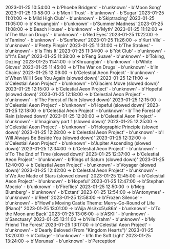 2023-01-25 10:54:00 -> b'Phoebe Bridgers' - b'unknown' - b'Moon Song'
2023-01-25 10:58:00 -> b'Men I Trust' - b'unknown' - b'Sugar'
2023-01-25 11:01:00 -> b'Mild High Club' - b'unknown' - b'Skiptracing'
2023-01-25 11:05:00 -> b'Khruangbin' - b'unknown' - b'Summer Madness'
2023-01-25 11:08:00 -> b'Beach House' - b'unknown' - b'Myth'
2023-01-25 11:12:00 -> b'The War on Drugs' - b'unknown' - b'Red Eyes'
2023-01-25 11:22:00 -> b'Tamino' - b'unknown' - b'Sunflower'
2023-01-25 11:26:00 -> b'Kurt Vile' - b'unknown' - b'Pretty Pimpin'
2023-01-25 11:31:00 -> b'The Strokes' - b'unknown' - b'Is This It'
2023-01-25 11:34:00 -> b'Yot Club' - b'unknown' - b"It's Easy"
2023-01-25 11:38:00 -> b'Feng Suave' - b'unknown' - b'Toking, Dozing'
2023-01-25 11:41:00 -> b'Khruangbin' - b'unknown' - b'White Gloves'
2023-01-25 11:45:00 -> b'The War on Drugs' - b'unknown' - b'In Chains'
2023-01-25 12:09:00 -> b'Celestial Aeon Project' - b'unknown' - b'When Will I See You Again (slowed down)'
2023-01-25 12:11:00 -> b'Celestial Aeon Project' - b'unknown' - b'Glaciers Move (slowed down)'
2023-01-25 12:15:00 -> b'Celestial Aeon Project' - b'unknown' - b'Hopeful (slowed down)'
2023-01-25 12:18:00 -> b'Celestial Aeon Project' - b'unknown' - b'The Forest of Rain (slowed down)'
2023-01-25 12:15:00 -> b'Celestial Aeon Project' - b'unknown' - b'Hopeful (slowed down)'
2023-01-25 12:18:00 -> b'Celestial Aeon Project' - b'unknown' - b'The Forest of Rain (slowed down)'
2023-01-25 12:20:00 -> b'Celestial Aeon Project' - b'unknown' - b'Imaginary part 1 (slowed down)'
2023-01-25 12:25:00 -> b'Celestial Aeon Project' - b'unknown' - b'Holographic Principle (slowed down)'
2023-01-25 12:28:00 -> b'Celestial Aeon Project' - b'unknown' - b'I Will Always Be Beside You (slowed down)'
2023-01-25 12:32:00 -> b'Celestial Aeon Project' - b'unknown' - b'Jupiter Ascending (slowed down)'
2023-01-25 12:34:00 -> b'Celestial Aeon Project' - b'unknown' - b'To The End of Time (slowed down)'
2023-01-25 12:37:00 -> b'Celestial Aeon Project' - b'unknown' - b'Rings of Saturn (slowed down)'
2023-01-25 12:40:00 -> b'Celestial Aeon Project' - b'unknown' - b'Voyager (slowed down)'
2023-01-25 12:42:00 -> b'Celestial Aeon Project' - b'unknown' - b'We Are Made of Stars (slowed down)'
2023-01-25 12:45:00 -> b'Celestial Aeon Project' - b'unknown' - b'Hopeful'
2023-01-25 12:47:00 -> b'Stephan Moccio' - b'unknown' - b'Fireflies'
2023-01-25 12:50:00 -> b'Meg Blumberg' - b'unknown' - b'Extant'
2023-01-25 12:54:00 -> b'Antonymes' - b'unknown' - b'Reef'
2023-01-25 12:58:00 -> b'Frozen Silence' - b'unknown' - b"Howl's Moving Castle Theme: Merry-Go-Round of Life (Piano)"
2023-01-25 13:01:00 -> b'Aija Alsi\xc5\x86a' - b'unknown' - b'To the Moon and Back'
2023-01-25 13:06:00 -> b'ASKII' - b'unknown' - b'Sanctuary'
2023-01-25 13:11:00 -> b'Nils Frahm' - b'unknown' - b'My Friend The Forest'
2023-01-25 13:17:00 -> b'Celestial Aeon Project' - b'unknown' - b'Dearly Beloved (From "Kingdom Hearts")'
2023-01-25 13:20:00 -> b'Collage' - b'unknown' - b'In the Soft Light'
2023-01-25 13:24:00 -> b'Morunas' - b'unknown' - b'Perception'
